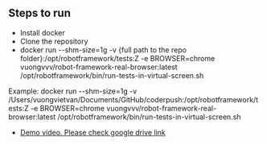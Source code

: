 ## Steps to run

- Install docker
- Clone the repository
- docker run --shm-size=1g -v {full path to the repo folder}:/opt/robotframework/tests:Z -e BROWSER=chrome vuongvvv/robot-framework-real-browser:latest /opt/robotframework/bin/run-tests-in-virtual-screen.sh

Example: docker run --shm-size=1g -v /Users/vuongvietvan/Documents/GitHub/coderpush:/opt/robotframework/tests:Z -e BROWSER=chrome vuongvvv/robot-framework-real-browser:latest /opt/robotframework/bin/run-tests-in-virtual-screen.sh

- [Demo video. Please check google drive link](https://drive.google.com/file/d/19nVu3YJa4NRytiJWC0CL1VRY14XCptQc/view?usp=share_link)
